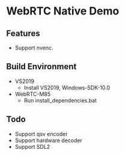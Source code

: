 # WebRTC Native Demo

## Features
- Support nvenc.
 
## Build Environment
- VS2019
    - Install VS2019, Windows-SDK-10.0
- WebRTC-M85
    - Run install_dependencies.bat

## Todo
- Support qsv encoder
- Support hardware decoder
- Support SDL2